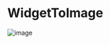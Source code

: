 # WidgetToImage

![image](https://github.com/suramaru517/WidgetToImage/assets/50897830/21403c0c-88df-47af-826a-22919a21dc02)
